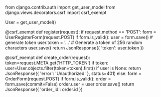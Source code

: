 from django.contrib.auth import get_user_model
from django.views.decorators.csrf import csrf_exempt

User = get_user_model()

@csrf_exempt
def register(request):
    if request.method == 'POST':
        form = UserRegisterForm(request.POST)
        if form.is_valid():
            user = form.save()
            # generate token
            user.token = '...'  # Generate a token of 256 random characters
            user.save()
            return JsonResponse({ 'token': user.token })

@csrf_exempt
def create_order(request):
    token=request.META.get('HTTP_TOKEN')
    if token:
        user=User.objects.filter(token=token).first()
        if user is None:
            return JsonResponse({ 'error': 'Unauthorized' }, status=401)
        else:
            form = OrderForm(request.POST)
            if form.is_valid():
                order = form.save(commit=False)
                order.user = user
                order.save()
                return JsonResponse({ 'order_id': order.id })
